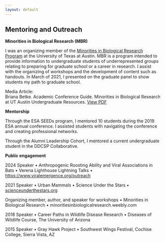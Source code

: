```yaml
---
layout: default
---
```

## Mentoring and Outreach

**Minorities in Biological Research (MBR)**

I was an organizing member of the [Minorities in Biological Research Program](https://minoritiesinbiologicalresearch.weebly.com) at the University of Texas at Austin. MBR is a program intended to provide information to undergraduate students of underrepresented groups relating to preparing for graduate school or a career in research. I assist with the organizing of workshops and the development of content such as handouts. In March of 2021, I presented on the graduate panel to show students my path to graduate school. 

Media Article:  
Briana Betke. Academic Conference Guide. Minorities in Biological Research at UT Austin Undergraduate Resources. [View PDF](https://minoritiesinbiologicalresearch.weebly.com/uploads/1/3/5/8/135801712/academic_conference_guide.pdf)

**Mentorship**

Through the ESA SEEDs program, I mentored 10 students during the 2019 ESA annual conference. I assisted students with navigating the conference and creating professional networks. 

Through the Alumni Leadership Cohort, I mentored a current undergraduate student in the DDCSP Collaborative.

**Public engagement**

2024
Speaker • Anthropogenic Roosting Ability and Viral Associations in Bats • Verena Lighthouse Lightning Talks • https://www.viralemergence.org/outreach

2021
Speaker • Urban Mammals • Science Under the Stars • [scienceunderthestars.org](https://scienceunderthestars.org)

Organizing member, author, and speaker for workshops • Minorities in Biological Research • minoritiesinbiologicalresearch.weebly.com

2018
Speaker • Career Paths in Wildlife Disease Research • Diseases of Wildlife Course, The University of Arizona

2015 
Speaker •  Gray Hawk Project • Southwest Wings Festival, Cochise College, Sierra Vista, AZ